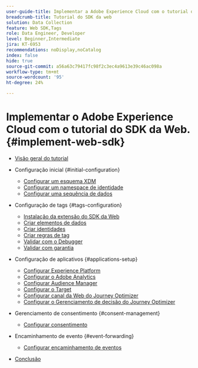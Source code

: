 ```yaml
---
user-guide-title: Implementar a Adobe Experience Cloud com o tutorial do SDK da web
breadcrumb-title: Tutorial do SDK da web
solution: Data Collection
feature: Web SDK,Tags
role: Data Engineer, Developer
level: Beginner,Intermediate
jira: KT-6953
recommendations: noDisplay,noCatalog
index: false
hide: true
source-git-commit: a56a63c79417fc98f2c3ec4a9613e39c46ac098a
workflow-type: tm+mt
source-wordcount: '95'
ht-degree: 24%

---
```



# Implementar o Adobe Experience Cloud com o tutorial do SDK da Web. {#implement-web-sdk}

+ [Visão geral do tutorial](overview.md)
+ Configuração inicial {#initial-configuration}
   + [Configurar um esquema XDM](configure-schemas.md)
   + [Configurar um namespace de identidade](configure-identities.md)
   + [Configurar uma sequência de dados](configure-datastream.md)

+ Configuração de tags {#tags-configuration}
   + [Instalação da extensão do SDK da Web](install-web-sdk.md)
   + [Criar elementos de dados](create-data-elements.md)
   + [Criar identidades](create-identities.md)
   + [Criar regras de tag](create-tag-rule.md)
   + [Validar com o Debugger](validate-with-debugger.md)
   + [Validar com garantia](validate-with-assurance.md)

+ Configuração de aplicativos {#applications-setup}
   + [Configurar Experience Platform](setup-experience-platform.md)
   + [Configurar o Adobe Analytics](setup-analytics.md)
   + [Configurar Audience Manager](setup-audience-manager.md)
   + [Configurar o Target](setup-target.md)
   + [Configurar canal da Web do Journey Optimizer](setup-web-channel.md)
   + [Configurar o Gerenciamento de decisão do Journey Optimizer](setup-decision-management.md)

+ Gerenciamento de consentimento {#consent-management}
   + [Configurar consentimento](setup-consent.md)

+ Encaminhamento de evento {#event-forwarding}
   + [Configurar encaminhamento de eventos](setup-event-forwarding.md)

+ [Conclusão](conclusion.md)

